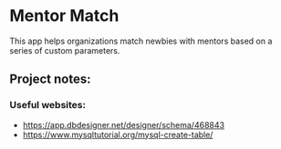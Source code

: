 # Mentor Match
This app helps organizations match newbies with mentors based on a series of custom parameters.

## Project notes:
### Useful websites:
- https://app.dbdesigner.net/designer/schema/468843
- https://www.mysqltutorial.org/mysql-create-table/